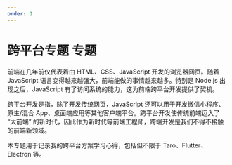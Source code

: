 ```yaml
---
order: 1
---
```


# 跨平台专题 <Badge>专题</Badge>

前端在几年前仅代表着由 HTML、CSS、JavaScript 开发的浏览器网页。随着 JavaScript 语言变得越来越强大，前端能做的事情越来越多。特别是 Node.js 出现之后，JavaScript 有了访问系统的能力，这为前端跨平台开发提供了契机。

跨平台开发是指，除了开发传统网页，JavaScript 还可以用于开发微信小程序、原生/混合 App、桌面端应用等其他客户端平台。跨平台开发使传统前端迈入了 “大前端” 的新时代，因此作为新时代等前端工程师，跨端开发是我们不得不接触的前端新领域。

本专题用于记录我的跨平台方案学习心得，包括但不限于 Taro、Flutter、Electron 等。
